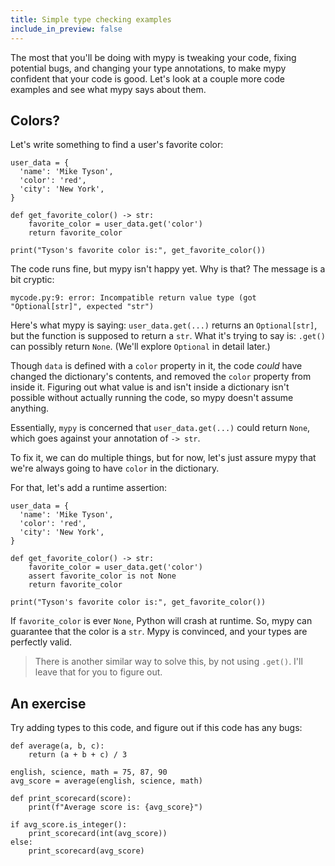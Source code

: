 ```yaml
---
title: Simple type checking examples
include_in_preview: false
---
```


The most that you'll be doing with mypy is tweaking your code, fixing potential
bugs, and changing your type annotations, to make mypy confident that your code
is good. Let's look at a couple more code examples and see what mypy says about
them.

## Colors?

Let's write something to find a user's favorite color:

```{.python .example .mypy-strict}
user_data = {
  'name': 'Mike Tyson',
  'color': 'red',
  'city': 'New York',
}

def get_favorite_color() -> str:
    favorite_color = user_data.get('color')
    return favorite_color

print("Tyson's favorite color is:", get_favorite_color())
```

The code runs fine, but mypy isn't happy yet. Why is that? The message is a bit
cryptic:

```console
mycode.py:9: error: Incompatible return value type (got "Optional[str]", expected "str")
```

Here's what mypy is saying: `user_data.get(...)` returns an `Optional[str]`, but
the function is supposed to return a `str`. What it's trying to say is: `.get()`
can possibly return `None`. (We'll explore `Optional` in detail later.)

Though `data` is defined with a `color` property in it, the code _could_ have
changed the dictionary's contents, and removed the `color` property from inside
it. Figuring out what value is and isn't inside a dictionary isn't possible
without actually running the code, so mypy doesn't assume anything.

Essentially, `mypy` is concerned that `user_data.get(...)` could return `None`,
which goes against your annotation of `-> str`.

To fix it, we can do multiple things, but for now, let's just assure mypy that
we're always going to have `color` in the dictionary.

For that, let's add a runtime assertion:

```{.python .example .mypy-strict}
user_data = {
  'name': 'Mike Tyson',
  'color': 'red',
  'city': 'New York',
}

def get_favorite_color() -> str:
    favorite_color = user_data.get('color')
    assert favorite_color is not None
    return favorite_color

print("Tyson's favorite color is:", get_favorite_color())
```

If `favorite_color` is ever `None`, Python will crash at runtime. So, mypy can
guarantee that the color is a `str`. Mypy is convinced, and your types are
perfectly valid.

> There is another similar way to solve this, by not using `.get()`. I'll leave
> that for you to figure out.

## An exercise

Try adding types to this code, and figure out if this code has any bugs:

```{.python .example .mypy-strict}
def average(a, b, c):
    return (a + b + c) / 3

english, science, math = 75, 87, 90
avg_score = average(english, science, math)

def print_scorecard(score):
    print(f"Average score is: {avg_score}")

if avg_score.is_integer():
    print_scorecard(int(avg_score))
else:
    print_scorecard(avg_score)
```
